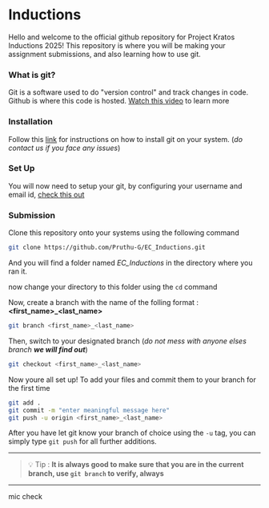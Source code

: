 # Inductions

Hello and welcome to the official github repository for Project Kratos Inductions 2025! This repository is where you will be making your assignment submissions, and also learning how to use git.

### What is git?

Git is a software used to do "version control" and track changes in code. Github is where this code is hosted. [Watch this video](https://youtu.be/r8jQ9hVA2qs?si=RhdH97FD-Xc3-4q8) to learn more 

### Installation 

Follow this [link](https://git-scm.com/book/en/v2/Getting-Started-Installing-Git) for instructions on how to install git on your system. (_do contact us if you face any issues_)

### Set Up

You will now need to setup your git, by configuring your username and email id, [check this out](https://docs.github.com/en/get-started/git-basics/set-up-git)

### Submission 

Clone this repository onto your systems using the following command 
```bash
git clone https://github.com/Pruthu-G/EC_Inductions.git
```
And you will find a folder named _EC_Inductions_ in the directory where you ran it. 

now change your directory to this folder using the ```cd``` command

Now, create a branch with the name of the folling format : **<first_name>_<last_name>** 
```bash
git branch <first_name>_<last_name>
```
Then, switch to your designated branch (_do not mess with anyone elses branch **we will find out**_)

```bash
git checkout <first_name>_<last_name>
```

Now youre all set up! To add your files and commit them to your branch for the first time
```bash
git add .
git commit -m "enter meaningful message here"
git push -u origin <first_name>_<last_name>
```
After you have let git know your branch of choice using the ``` -u ``` tag, you can simply type ```git push``` for all further additions. 

---
>💡 Tip : **It is always good to make sure that you are in the current branch, use ```git branch``` to verify, always**
---

mic check






